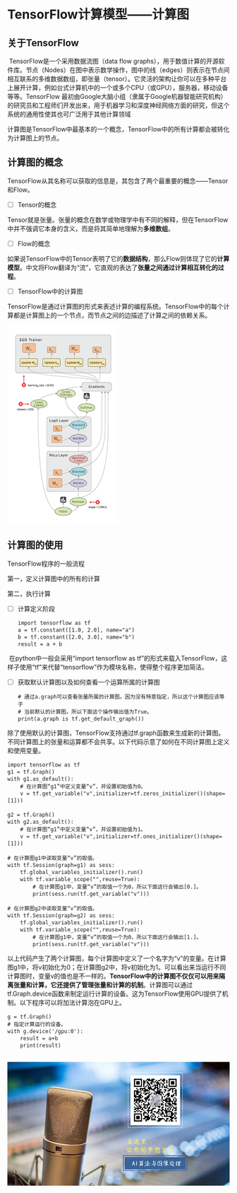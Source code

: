# TensorFlow计算模型——计算图

## 关于TensorFlow

​	TensorFlow是一个采用数据流图（data flow graphs），用于数值计算的开源软件库。节点（Nodes）在图中表示数学操作，图中的线（edges）则表示在节点间相互联系的多维数据数组，即张量（tensor）。它灵活的架构让你可以在多种平台上展开计算，例如台式计算机中的一个或多个CPU（或GPU），服务器，移动设备等等。TensorFlow 最初由Google大脑小组（隶属于Google机器智能研究机构）的研究员和工程师们开发出来，用于机器学习和深度神经网络方面的研究，但这个系统的通用性使其也可广泛用于其他计算领域

​        计算图是TensorFlow中最基本的一个概念，TensorFlow中的所有计算都会被转化为计算图上的节点。

## 计算图的概念

​        TensorFlow从其名称可以获取的信息是，其包含了两个最重要的概念——Tensor和Flow。

- [ ] Tensor的概念

​        Tensor就是张量。张量的概念在数学或物理学中有不同的解释，但在TensorFlow中并不强调它本身的含义，而是将其简单地理解为**多维数组**。

- [ ] Flow的概念

​        如果说TensorFlow中的Tensor表明了它的**数据结构**，那么Flow则体现了它的**计算模型**。中文将Flow翻译为“流”，它直观的表达了**张量之间通过计算相互转化的过程**。

- [ ] TensorFlow中的计算图

​        TensorFlow是通过计算图的形式来表述计算的编程系统。TensorFlow中的每个计算都是计算图上的一个节点，而节点之间的边描述了计算之间的依赖关系。

![](../image/20171221100429378.gif)



## 计算图的使用

TensorFlow程序的一般流程

第一，定义计算图中的所有的计算

第二，执行计算

- [ ] 计算定义阶段

  ```
  import tensorflow as tf
  a = tf.constant([1.0, 2.0], name="a")
  b = tf.constant([2.0, 3.0], name="b")
  result = a + b
  ```

​        在python中一般会采用“import tensorflow as tf”的形式来载入TensorFlow，这样子使用“tf”来代替“tensorflow”作为模块名称，使得整个程序更加简洁。

- [ ] 获取默认计算图以及如何查看一个运算所属的计算图

  ```
  # 通过a.graph可以查看张量所属的计算图。因为没有特意指定，所以这个计算图应该等于
  # 当前默认的计算图。所以下面这个操作输出值为True。
  print(a.graph is tf.get_default_graph())
  ```

​        除了使用默认的计算图，TensorFlow支持通过tf.graph函数来生成新的计算图。不同计算图上的张量和运算都不会共享。以下代码示意了如何在不同计算图上定义和使用变量。

```
import tensorflow as tf
g1 = tf.Graph()
with g1.as_default():
    # 在计算图“g1”中定义变量“v”，并设置初始值为0。
    v = tf.get_variable("v",initializer=tf.zeros_initializer()(shape=[1]))
    
g2 = tf.Graph()
with g2.as_default():
    # 在计算图“g1”中定义变量“v”，并设置初始值为1。
    v = tf.get_variable("v",initializer=tf.ones_initializer()(shape=[1]))
    
# 在计算图g1中读取变量“v”的取值。
with tf.Session(graph=g1) as sess:
    tf.global_variables_initializer().run()
    with tf.variable_scope("",reuse=True):
        # 在计算图g1中，变量“v”的取值一个为0，所以下面这行会输出[0.]。
        print(sess.run(tf.get_variable("v")))
        
# 在计算图g2中读取变量“v”的取值。
with tf.Session(graph=g2) as sess:
    tf.global_variables_initializer().run()
    with tf.variable_scope("",reuse=True):
        # 在计算图g1中，变量“v”的取值一个为0，所以下面这行会输出[1.]。
        print(sess.run(tf.get_variable("v")))
```

​        以上代码产生了两个计算图，每个计算图中定义了一个名字为“v”的变量。在计算图g1中，将v初始化为0；在计算图g2中，将v初始化为1。可以看出来当运行不同计算图时，变量v的值也是不一样的。**TensorFlow中的计算图不仅仅可以用来隔离张量和计算，它还提供了管理张量和计算的机制**。计算图可以通过tf.Graph.device函数来制定运行计算的设备。这为TensorFlow使用GPU提供了机制。以下程序可以将加法计算泡在GPU上。

```
g = tf.Graph()
# 指定计算运行的设备。
with g.device('/gpu:0'):
    result = a+b
    print(result)
    
```



![点关注不迷路，我们一起上高速](../image/AI_study.jpg)





